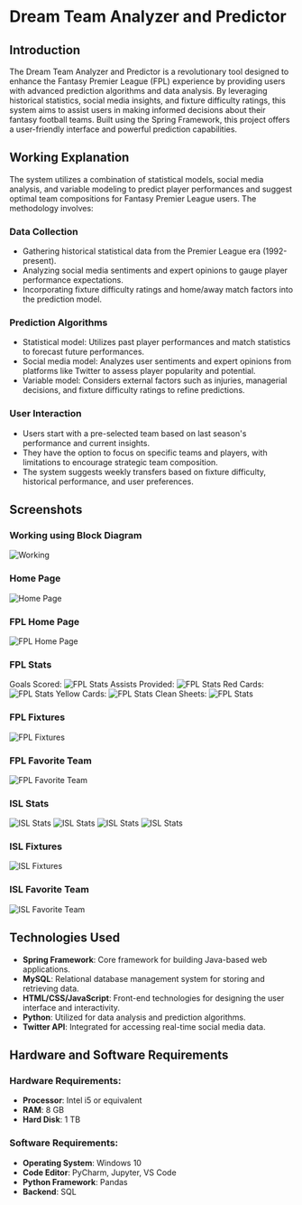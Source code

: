 # Dream Team Analyzer and Predictor

## Introduction

The Dream Team Analyzer and Predictor is a revolutionary tool designed to enhance the Fantasy Premier League (FPL) experience by providing users with advanced prediction algorithms and data analysis. By leveraging historical statistics, social media insights, and fixture difficulty ratings, this system aims to assist users in making informed decisions about their fantasy football teams. Built using the Spring Framework, this project offers a user-friendly interface and powerful prediction capabilities.

## Working Explanation

The system utilizes a combination of statistical models, social media analysis, and variable modeling to predict player performances and suggest optimal team compositions for Fantasy Premier League users. The methodology involves:

### Data Collection
- Gathering historical statistical data from the Premier League era (1992-present).
- Analyzing social media sentiments and expert opinions to gauge player performance expectations.
- Incorporating fixture difficulty ratings and home/away match factors into the prediction model.

### Prediction Algorithms
- Statistical model: Utilizes past player performances and match statistics to forecast future performances.
- Social media model: Analyzes user sentiments and expert opinions from platforms like Twitter to assess player popularity and potential.
- Variable model: Considers external factors such as injuries, managerial decisions, and fixture difficulty ratings to refine predictions.

### User Interaction
- Users start with a pre-selected team based on last season's performance and current insights.
- They have the option to focus on specific teams and players, with limitations to encourage strategic team composition.
- The system suggests weekly transfers based on fixture difficulty, historical performance, and user preferences.

## Screenshots

### Working using Block Diagram
![Working](https://github.com/GauravAmarnani/fantasy-premier-league-prediction/blob/main/images/Working.png)

### Home Page
![Home Page](https://github.com/GauravAmarnani/fantasy-premier-league-prediction/blob/main/images/Screenshot%20(817).png)

### FPL Home Page
![FPL Home Page](https://github.com/GauravAmarnani/fantasy-premier-league-prediction/blob/main/images/Screenshot%20(818).png)

### FPL Stats
Goals Scored:
![FPL Stats](https://github.com/GauravAmarnani/fantasy-premier-league-prediction/blob/main/images/Screenshot%20(819).png)
Assists Provided:
![FPL Stats](https://github.com/GauravAmarnani/fantasy-premier-league-prediction/blob/main/images/Screenshot%20(820).png)
Red Cards:
![FPL Stats](https://github.com/GauravAmarnani/fantasy-premier-league-prediction/blob/main/images/Screenshot%20(821).png)
Yellow Cards:
![FPL Stats](https://github.com/GauravAmarnani/fantasy-premier-league-prediction/blob/main/images/Screenshot%20(822).png)
Clean Sheets:
![FPL Stats](https://github.com/GauravAmarnani/fantasy-premier-league-prediction/blob/main/images/Screenshot%20(823).png)

### FPL Fixtures
![FPL Fixtures](https://github.com/GauravAmarnani/fantasy-premier-league-prediction/blob/main/images/Screenshot%20(824).png)

### FPL Favorite Team
![FPL Favorite Team](https://github.com/GauravAmarnani/fantasy-premier-league-prediction/blob/main/images/Screenshot%20(825).png)

### ISL Stats
![ISL Stats](https://github.com/GauravAmarnani/fantasy-premier-league-prediction/blob/main/images/Screenshot%20(826).png)
![ISL Stats](https://github.com/GauravAmarnani/fantasy-premier-league-prediction/blob/main/images/Screenshot%20(827).png)
![ISL Stats](https://github.com/GauravAmarnani/fantasy-premier-league-prediction/blob/main/images/Screenshot%20(828).png)
![ISL Stats](https://github.com/GauravAmarnani/fantasy-premier-league-prediction/blob/main/images/Screenshot%20(829).png)

### ISL Fixtures
![ISL Fixtures](https://github.com/GauravAmarnani/fantasy-premier-league-prediction/blob/main/images/Screenshot%20(830).png)

### ISL Favorite Team
![ISL Favorite Team](https://github.com/GauravAmarnani/fantasy-premier-league-prediction/blob/main/images/Screenshot%20(831).png)

## Technologies Used

- **Spring Framework**: Core framework for building Java-based web applications.
- **MySQL**: Relational database management system for storing and retrieving data.
- **HTML/CSS/JavaScript**: Front-end technologies for designing the user interface and interactivity.
- **Python**: Utilized for data analysis and prediction algorithms.
- **Twitter API**: Integrated for accessing real-time social media data.

## Hardware and Software Requirements

### Hardware Requirements:
- **Processor**: Intel i5 or equivalent
- **RAM**: 8 GB
- **Hard Disk**: 1 TB

### Software Requirements:
- **Operating System**: Windows 10
- **Code Editor**: PyCharm, Jupyter, VS Code
- **Python Framework**: Pandas
- **Backend**: SQL
